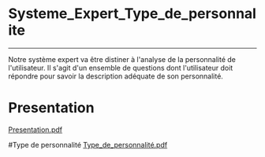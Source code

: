 # Systeme_Expert_Type_de_personnalite
-----
Notre système expert va être distiner à l'analyse de la personnalité de l'utilisateur. Il s'agit d'un ensemble de questions dont l'utilisateur doit répondre pour savoir la description adéquate de son personnalité.

# Presentation
[Presentation.pdf](https://github.com/jouhaina-nasri/Systeme_Expert_Type_de_personnalite/files/10472450/Presentation.pdf)

#Type de personnalité
[Type_de_personnalité.pdf](https://github.com/jouhaina-nasri/Systeme_Expert_Type_de_personnalite/files/10472451/Type_de_personnalite.pdf)
